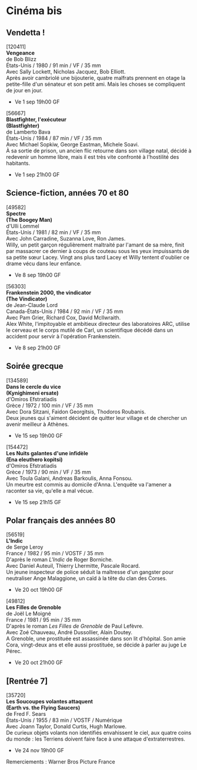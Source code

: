# Cinéma bis

## Vendetta !

[120411]  
**Vengeance**  
de Bob Blizz  
États-Unis / 1980 / 91 min / VF / 35 mm  
Avec Sally Lockett, Nicholas Jacquez, Bob Elliott.  
Après avoir cambriolé une bijouterie, quatre malfrats prennent en otage la petite-fille d'un sénateur et son petit ami. Mais les choses se compliquent de jour en jour.

- Ve 1 sep 19h00 GF

[56667]  
**Blastfighter, l'exécuteur**  
**(Blastfighter)**  
de Lamberto Bava  
États-Unis / 1984 / 87 min / VF / 35 mm  
Avec Michael Sopkiw, George Eastman, Michele Soavi.  
À sa sortie de prison, un ancien flic retourne dans son village natal, décidé à redevenir un homme libre, mais il est très vite confronté à l'hostilité des habitants.

- Ve 1 sep 21h00 GF

## Science-fiction, années 70 et 80

[49582]  
**Spectre**  
**(The Boogey Man)**  
d'Ulli Lommel  
États-Unis / 1981 / 82 min / VF / 35 mm  
Avec John Carradine, Suzanna Love, Ron James.  
Willy, un petit garçon régulièrement maltraité par l'amant de sa mère, finit par massacrer ce dernier à coups de couteau sous les yeux impuissants de sa petite sœur Lacey. Vingt ans plus tard Lacey et Willy tentent d'oublier ce drame vécu dans leur enfance.

- Ve 8 sep 19h00 GF

[56303]  
**Frankenstein 2000, the vindicator**  
**(The Vindicator)**  
de Jean-Claude Lord  
Canada-États-Unis / 1984 / 92 min / VF / 35 mm  
Avec Pam Grier, Richard Cox, David McIlwraith.  
Alex White, l'impitoyable et ambitieux directeur des laboratoires ARC, utilise le cerveau et le corps mutilé de Carl, un scientifique décédé dans un accident pour servir à l'opération Frankenstein.

- Ve 8 sep 21h00 GF

## Soirée grecque

[134589]  
**Dans le cercle du vice**  
**(Kynighimeni ersate)**  
d'Omiros Efstratiadis  
Grèce / 1972 / 100 min / VF / 35 mm  
Avec Dora Sitzani, Faidon Georgitsis, Thodoros Roubanis.  
Deux jeunes qui s'aiment décident de quitter leur village et de chercher un avenir meilleur à Athènes.

- Ve 15 sep 19h00 GF

[154472]  
**Les Nuits galantes d'une infidèle**  
**(Ena eleuthero kopitsi)**  
d'Omiros Efstratiadis  
Grèce / 1973 / 90 min / VF / 35 mm  
Avec Toula Galani, Andreas Barkoulis, Anna Fonsou.  
Un meurtre est commis au domicile d'Anna. L'enquête va l'amener a raconter sa vie, qu'elle a mal vécue.

- Ve 15 sep 21h15 GF

## Polar français des années 80

[56519]  
**L'Indic**  
de Serge Leroy  
France / 1982 / 95 min / VOSTF / 35 mm  
D'après le roman _L'Indic_ de Roger Borniche.  
Avec Daniel Auteuil, Thierry Lhermitte, Pascale Rocard.  
Un jeune inspecteur de police séduit la maîtresse d'un gangster pour neutraliser Ange Malaggione, un caïd à la tête du clan des Corses.

- Ve 20 oct 19h00 GF

[49812]  
**Les Filles de Grenoble**  
de Joël Le Moigné  
France / 1981 / 95 min / 35 mm  
D'après le roman _Les Filles de Grenoble_ de Paul Lefèvre.  
Avec Zoé Chauveau, André Dussollier, Alain Doutey.  
A Grenoble, une prostituée est assassinée dans son lit d'hôpital. Son amie Cora, vingt-deux ans et elle aussi prostituée, se décide à parler au juge Le Pérec.

- Ve 20 oct 21h00 GF

## [Rentrée 7]

[35720]  
**Les Soucoupes volantes attaquent**  
**(Earth vs. the Flying Saucers)**  
de Fred F. Sears  
États-Unis / 1955 / 83 min / VOSTF / Numérique  
Avec Joann Taylor, Donald Curtis, Hugh Marlowe.  
De curieux objets volants non identifiés envahissent le ciel, aux quatre coins du monde : les Terriens doivent faire face à une attaque d'extraterrestres.

- Ve 24 nov 19h00 GF

Remerciements : Warner Bros Picture France